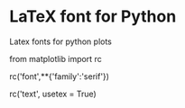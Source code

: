 # LaTeX font for Python
Latex fonts for python plots

from matplotlib import rc

rc('font',**{'family':'serif'})

rc('text', usetex = True)
